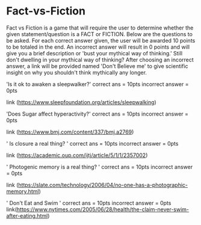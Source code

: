 # Fact-vs-Fiction
Fact vs Fiction is a game that will require the user to determine whether the given statement/question is a FACT or FICTION. Below are the questions to be asked. For each correct answer given, the user will be awarded 10 points to be totaled in the end. An incorrect answer will result in 0 points and will give you a brief description or 'bust your mythical way of thinking.' Still don't dwelling in your mythical way of thinking? After choosing an incorrect answer, a link will be provided named 'Don't Believe me' to give scientific insight on why you shouldn't think mythically any longer.




'Is it ok to awaken a sleepwalker?'
correct ans =  10pts
incorrect answer = 0pts

link (https://www.sleepfoundation.org/articles/sleepwalking)

'Does Sugar affect hyperactivity?'
correct ans = 10pts
incorrect answer = 0pts

link (https://www.bmj.com/content/337/bmj.a2769)

' Is closure a real thing? '
correct ans = 10pts
incorrect answer = 0pts

link (https://academic.oup.com/ijtj/article/5/1/1/2357002)

' Photogenic memory is a real thing? '
correct ans = 10pts
incorrect answer = 0pts

link (https://slate.com/technology/2006/04/no-one-has-a-photographic-memory.html)

' Don't Eat and Swim ' 
correct ans = 10pts
incorrect answer = 0pts
link(https://www.nytimes.com/2005/06/28/health/the-claim-never-swim-after-eating.html)